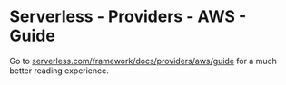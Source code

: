 <!--
title: Serverless - AWS Guide
menuText: AWS
layout: Doc
-->

# Serverless - Providers - AWS - Guide

Go to [serverless.com/framework/docs/providers/aws/guide](https://www.serverless.com/framework/docs/providers/aws/guide) for a much better reading experience.